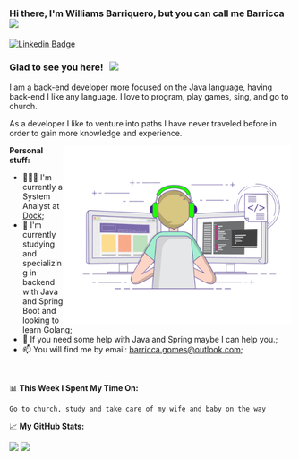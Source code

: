 ### Hi there, I'm Williams Barriquero, but you can call me Barricca <img src="https://media.giphy.com/media/hvRJCLFzcasrR4ia7z/giphy.gif" width="25px">

[![Linkedin Badge](https://img.shields.io/badge/-LinkedIn-0e76a8?style=flat-square&logo=Linkedin&logoColor=white)](https://www.linkedin.com/in/williamsbgomes)

### Glad to see you here! &nbsp; ![](https://visitor-badge.glitch.me/badge?page_id=barricca.barricca)

I am a back-end developer more focused on the Java language, having back-end I like any language. I love to program, play games, sing, and go to church.

As a developer I like to venture into paths I have never traveled before in order to gain more knowledge and experience.

<img align="right" alt="GIF" src="https://github.com/barricca/barricca/blob/main/coding.gif?raw=true" width="408" height="318" />
  

**Personal stuff:**

- 👨🏻‍💻 I'm currently a System Analyst at [Dock](https://www.linkedin.com/company/dock-community);
- 🚀 I'm currently studying and specializing in backend with Java and Spring Boot and looking to learn Golang;
- 💬 If you need some help with Java and Spring maybe I can help you.;
- 📫 You will find me by email: barricca.gomes@outlook.com;

</br>

📊 **This Week I Spent My Time On:**
<!--START_SECTION:waka-->
```text
Go to church, study and take care of my wife and baby on the way
```
<!--END_SECTION:waka-->

📈 **My GitHub Stats:**

<p>
  <img height="180em" src="https://github-readme-stats.vercel.app/api?username=barricca&show_icons=true&hide_border=true&count_private=true&include_all_commits=true&theme=github_dark" />
  <img height="180em" src="https://github-readme-stats.vercel.app/api/top-langs/?username=barricca&exclude_repo=KNN-Image-Classification&show_icons=true&hide_border=true&layout=compact&langs_count=8"/>
</p>




